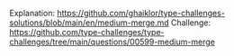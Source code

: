 Explanation: https://github.com/ghaiklor/type-challenges-solutions/blob/main/en/medium-merge.md
Challenge: https://github.com/type-challenges/type-challenges/tree/main/questions/00599-medium-merge